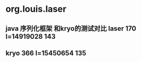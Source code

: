 org.louis.laser
===============
java 序列化框架
和kryo的测试对比
laser
170
l=14919028
143
--------------------
kryo
366
l=15450654
135
--------------------

